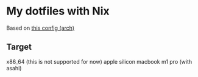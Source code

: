 # My dotfiles with Nix

Based on [this config (arch)](https://github.com/Phant80m/Dotfiles)

## Target

x86_64 (this is not supported for now)
apple silicon macbook m1 pro (with asahi)
